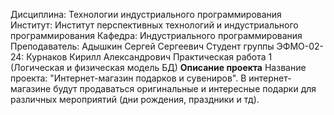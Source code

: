 Дисциплина: Технологии индустриального программирования
Институт: Институт перспективных технологий и индустриального программирования
Кафедра: Индустриального программирования
Преподаватель: Адышкин Сергей Сергеевич
Студент группы ЭФМО-02-24: Курнаков Кирилл Александрович
Практическая работа 1 (Логическая и физическая модель БД)
  **Описание проекта**
Название проекта: "Интернет-магазин подарков и сувениров". В интернет-магазине будут продаваться оригинальные и интересные
подарки для различных мероприятий (дни рождения, праздники и тд).

